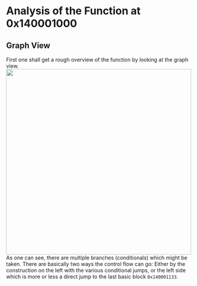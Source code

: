 # Analysis of the Function at 0x140001000
## Graph View
First one shall get a rough overview of the function by looking at the graph view.
<br>
<img src="https://github.com/OpaxIV/hslu_secproj/assets/93701325/f4bc1469-131c-4bb2-bf3e-ad2fe6733f11" width="500">
<br/>
As one can see, there are multiple branches (conditionals) which might be taken. There are basically two ways the control flow can go: Either by the construction on the left with the various conditional jumps, or the left side which is more or less a direct jump to the last basic block `0x140001133`.

